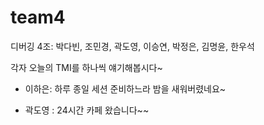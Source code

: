 # team4
디버깅 4조: 박다빈, 조민경, 곽도영, 이승연, 박정은, 김명윤, 한우석

각자 오늘의 TMI를 하나씩 얘기해봅시다~

- 이하은: 하루 종일 세션 준비하느라 밤을 새워버렸네요~

- 곽도영 : 24시간 카페 왔습니다~~